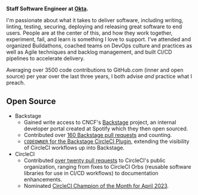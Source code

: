 **Staff Software Engineer at [Okta](https://www.okta.com).**

I'm passionate about what it takes to deliver software, including writing, linting, testing, securing, deploying and releasing great software to end users. People are at the center of this, and how they work together, experiment, fail, and learn is something I love to support. I've attended and organized Buildathons, coached teams on DevOps culture and practices as well as Agile techniques and backlog management, and built CI/CD pipelines to accelerate delivery.

Averaging over 3500 code contributions to GitHub.com (inner and open source) per year over the last three years, I both advise *and* practice what I preach.

## Open Source

* Backstage
  * Gained write access to CNCF's [Backstage](https://backstage.io) project, an internal developer portal created at Spotify which they then open sourced.
  * Contributed over [160 Backstage pull requests](https://github.com/backstage/backstage/pulls?q=is%3Apr+author%3Aadamdmharvey+) and counting.
  * [`CODEOWNER` for the Backstage CircleCI Plugin](https://github.com/backstage/backstage/tree/master/plugins/circleci), extending the visibility of CircleCI workflows up into Backstage.
* CircleCI
  * Contributed [over twenty pull requests](https://github.com/pulls?q=is%3Aopen+is%3Apr+author%3Aadamdmharvey+archived%3Afalse+org%3ACircleCI-Public) to CircleCI's public organization, ranging from fixes to CircleCI Orbs (reusable software libraries for use in CI/CD workflows) to documentation enhancements.
  * Nominated [CircleCI Champion of the Month for April 2023](https://discuss.circleci.com/t/champion-of-the-month-adam-harvey/47679).
